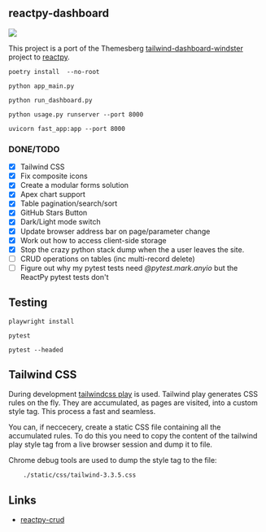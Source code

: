 ## reactpy-dashboard

![](https://www.admin-dashboards.com/content/images/size/w2000/2021/11/windster-tailwind-css-dashboard.jpg)

This project is a port of the Themesberg [tailwind-dashboard-windster] project to [reactpy].

    poetry install  --no-root

    python app_main.py

    python run_dashboard.py

    python usage.py runserver --port 8000

    uvicorn fast_app:app --port 8000


### DONE/TODO

- [X] Tailwind CSS
- [X] Fix composite icons
- [X] Create a modular forms solution
- [X] Apex chart support
- [X] Table pagination/search/sort
- [X] GitHub Stars Button
- [X] Dark/Light mode switch
- [X] Update browser address bar on page/parameter change
- [X] Work out how to access client-side storage
- [X] Stop the crazy python stack dump when the a user leaves the site.
- [ ] CRUD operations on tables (inc multi-record delete)
- [ ] Figure out why my pytest tests need *@pytest.mark.anyio* but the ReactPy pytest tests don't

## Testing

    playwright install

    pytest

    pytest --headed


## Tailwind CSS

During development [tailwindcss play] is used. Tailwind play generates CSS rules
on the fly. They are accumulated, as pages are visited,  into a custom 
style tag. This process a fast and seamless. 

You can, if neccecery, create a static CSS file containing all the 
accumulated rules. To do this you need to copy the content of the tailwind play 
style tag from a live browser session and dump it to file. 

Chrome debug tools are used to dump the style tag to the file:

        ./static/css/tailwind-3.3.5.css

## Links

* [reactpy-crud]


[tailwindcss play]: https://tailwindcss.com/docs/installation/play-cdn
[reactpy-crud]: https://github.com/fazt/reactpy-crud
[reactpy-router@jonesst2608]: https://github.com/stevej2608/reactpy-router
[reactpy]: https://github.com/reactive-python/reactpy
[reactpy-router]: https://github.com/reactive-python/reactpy-router
[tailwind-dashboard-windster]: https://demo.themesberg.com/windster/
 

